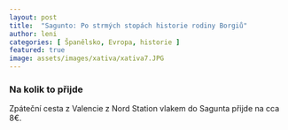 ```yaml
---
layout: post
title:  "Sagunto: Po strmých stopách historie rodiny Borgiů"
author: leni
categories: [ Španělsko, Evropa, historie ]
featured: true
image: assets/images/xativa/xativa7.JPG
---
```





### Na kolik to přijde
Zpáteční cesta z Valencie z Nord Station vlakem do Sagunta přijde na cca 8€.